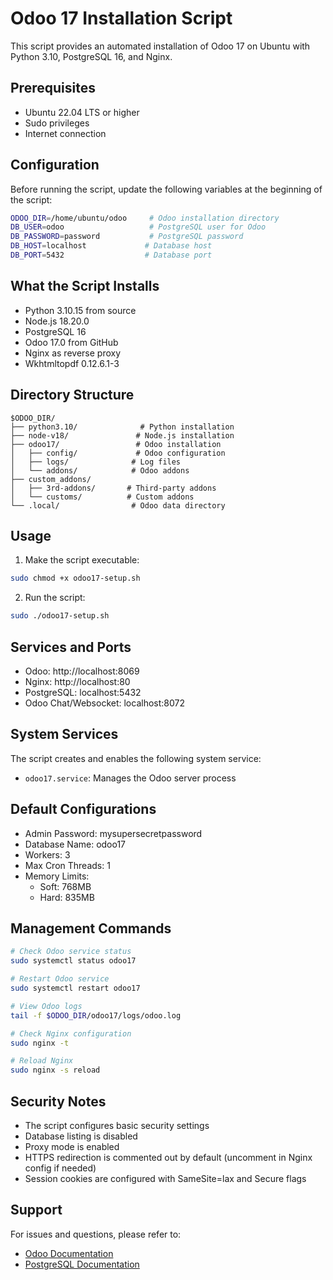 # Odoo 17 Installation Script

This script provides an automated installation of Odoo 17 on Ubuntu with Python 3.10, PostgreSQL 16, and Nginx.

## Prerequisites

- Ubuntu 22.04 LTS or higher
- Sudo privileges
- Internet connection

## Configuration

Before running the script, update the following variables at the beginning of the script:

```bash
ODOO_DIR=/home/ubuntu/odoo     # Odoo installation directory
DB_USER=odoo                   # PostgreSQL user for Odoo
DB_PASSWORD=password           # PostgreSQL password
DB_HOST=localhost             # Database host
DB_PORT=5432                  # Database port
```

## What the Script Installs

- Python 3.10.15 from source
- Node.js 18.20.0
- PostgreSQL 16
- Odoo 17.0 from GitHub
- Nginx as reverse proxy
- Wkhtmltopdf 0.12.6.1-3

## Directory Structure

```
$ODOO_DIR/
├── python3.10/              # Python installation
├── node-v18/               # Node.js installation
├── odoo17/                 # Odoo installation
│   ├── config/             # Odoo configuration
│   ├── logs/              # Log files
│   └── addons/            # Odoo addons
├── custom_addons/
│   ├── 3rd-addons/       # Third-party addons
│   └── customs/          # Custom addons
└── .local/                # Odoo data directory
```

## Usage

1. Make the script executable:
```bash
sudo chmod +x odoo17-setup.sh
```

2. Run the script:
```bash
sudo ./odoo17-setup.sh
```

## Services and Ports

- Odoo: http://localhost:8069
- Nginx: http://localhost:80
- PostgreSQL: localhost:5432
- Odoo Chat/Websocket: localhost:8072

## System Services

The script creates and enables the following system service:
- `odoo17.service`: Manages the Odoo server process

## Default Configurations

- Admin Password: mysupersecretpassword
- Database Name: odoo17
- Workers: 3
- Max Cron Threads: 1
- Memory Limits:
  - Soft: 768MB
  - Hard: 835MB

## Management Commands

```bash
# Check Odoo service status
sudo systemctl status odoo17

# Restart Odoo service
sudo systemctl restart odoo17

# View Odoo logs
tail -f $ODOO_DIR/odoo17/logs/odoo.log

# Check Nginx configuration
sudo nginx -t

# Reload Nginx
sudo nginx -s reload
```

## Security Notes

- The script configures basic security settings
- Database listing is disabled
- Proxy mode is enabled
- HTTPS redirection is commented out by default (uncomment in Nginx config if needed)
- Session cookies are configured with SameSite=lax and Secure flags

## Support

For issues and questions, please refer to:
- [Odoo Documentation](https://www.odoo.com/documentation/17.0/)
- [PostgreSQL Documentation](https://www.postgresql.org/docs/16/index.html)
